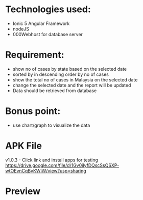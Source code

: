 
# Technologies used:
* Ionic 5 Angular Framework
* nodeJS
* 000Webhost for database server

# Requirement:
* show no of cases by state based on the selected date
* sorted by in descending order by no of cases
* show the total no of cases in Malaysia on the selected date
* change the selected date and the report will be updated 
* Data should be retrieved from database 

# Bonus point:
* use chart/graph to visualize the data

# APK File
v1.0.3 - Click link and install apps for testing
https://drive.google.com/file/d/1Gv0ilyfDQscSsQSXP-wtOEvnCqBvKWiW/view?usp=sharing

# Preview




